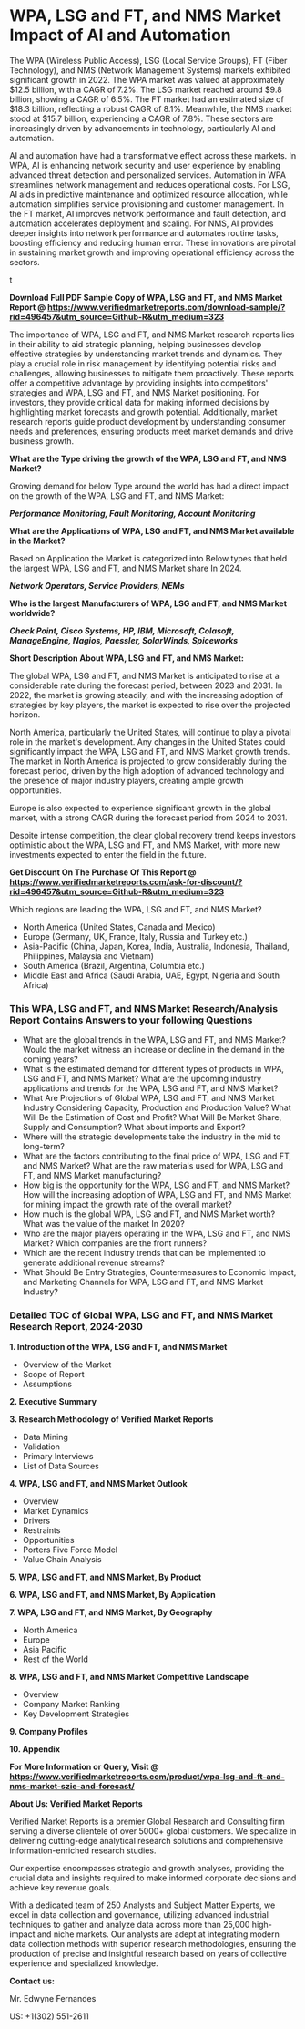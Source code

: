 <meta name="title" content="Global  WPA, LSG and FT, and NMS Market Impact of AI and Automation"><meta name="description" content="  The WPA (Wireless Public Access), LSG (Local Service Groups), FT (Fiber Technology), and NMS (Network Management Systems) markets exhibited significant growth in 202"><meta name="title" content=" WPA, LSG and FT, and NMS Market Size, Share, Scope, Trends, Growth, Opportunities, Analysis, Forecast"> <h1>WPA, LSG and FT, and NMS Market Impact of AI and Automation</h1> <p>The WPA (Wireless Public Access), LSG (Local Service Groups), FT (Fiber Technology), and NMS (Network Management Systems) markets exhibited significant growth in 2022. The WPA market was valued at approximately $12.5 billion, with a CAGR of 7.2%. The LSG market reached around $9.8 billion, showing a CAGR of 6.5%. The FT market had an estimated size of $18.3 billion, reflecting a robust CAGR of 8.1%. Meanwhile, the NMS market stood at $15.7 billion, experiencing a CAGR of 7.8%. These sectors are increasingly driven by advancements in technology, particularly AI and automation.</p> <p>AI and automation have had a transformative effect across these markets. In WPA, AI is enhancing network security and user experience by enabling advanced threat detection and personalized services. Automation in WPA streamlines network management and reduces operational costs. For LSG, AI aids in predictive maintenance and optimized resource allocation, while automation simplifies service provisioning and customer management. In the FT market, AI improves network performance and fault detection, and automation accelerates deployment and scaling. For NMS, AI provides deeper insights into network performance and automates routine tasks, boosting efficiency and reducing human error. These innovations are pivotal in sustaining market growth and improving operational efficiency across the sectors.</p> t</p><p id="" class=""><strong>Download Full PDF Sample Copy of WPA, LSG and FT, and NMS Market Report @ <a href="https://www.verifiedmarketreports.com/download-sample/?rid=496457&utm_source=Github-R&utm_medium=323" target="_blank">https://www.verifiedmarketreports.com/download-sample/?rid=496457&utm_source=Github-R&utm_medium=323</a></strong></p><p>The importance of&nbsp;WPA, LSG and FT, and NMS Market research reports lies in their ability to aid strategic planning, helping businesses develop effective strategies by understanding market trends and dynamics. They play a crucial role in risk management by identifying potential risks and challenges, allowing businesses to mitigate them proactively. These reports offer a competitive advantage by providing insights into competitors' strategies and WPA, LSG and FT, and NMS Market positioning. For investors, they provide critical data for making informed decisions by highlighting market forecasts and growth potential. Additionally, market research reports guide product development by understanding consumer needs and preferences, ensuring products meet market demands and drive business growth.</p><p><strong>What are the&nbsp;Type driving the growth of the WPA, LSG and FT, and NMS Market?</strong></p><p id="" class="">Growing demand for below Type around the world has had a direct impact on the growth of the WPA, LSG and FT, and NMS Market:</p><em><strong>Performance Monitoring, Fault Monitoring, Account Monitoring</strong></em></p><strong>What are the&nbsp;Applications&nbsp;of WPA, LSG and FT, and NMS Market available in the Market?</strong></p><p id="" class="">Based on Application the Market is categorized into Below types that held the largest WPA, LSG and FT, and NMS Market share In 2024.</p><em><strong>Network Operators, Service Providers, NEMs</strong></em></p><strong>Who is the largest Manufacturers of WPA, LSG and FT, and NMS Market worldwide?</strong></p><p><em><strong>Check Point, Cisco Systems, HP, IBM, Microsoft, Colasoft, ManageEngine, Nagios, Paessler, SolarWinds, Spiceworks</strong></em></p><p id="" class=""><strong>Short Description About WPA, LSG and FT, and NMS Market:</strong></p><p>The global WPA, LSG and FT, and NMS Market is anticipated to rise at a considerable rate during the forecast period, between 2023 and 2031. In 2022, the market is growing steadily, and with the increasing adoption of strategies by key players, the market is expected to rise over the projected horizon.</p><p>North America, particularly the United States, will continue to play a pivotal role in the market's development. Any changes in the United States could significantly impact the WPA, LSG and FT, and NMS Market growth trends. The market in North America is projected to grow considerably during the forecast period, driven by the high adoption of advanced technology and the presence of major industry players, creating ample growth opportunities.</p><p>Europe is also expected to experience significant growth in the global market, with a strong CAGR during the forecast period from 2024 to 2031.</p><p>Despite intense competition, the clear global recovery trend keeps investors optimistic about the WPA, LSG and FT, and NMS Market, with more new investments expected to enter the field in the future.</p><p id="" class=""><strong>Get Discount On The Purchase Of This Report @ <a href="https://www.verifiedmarketreports.com/ask-for-discount/?rid=496457&utm_source=Github-R&utm_medium=323" target="_blank">https://www.verifiedmarketreports.com/ask-for-discount/?rid=496457&utm_source=Github-R&utm_medium=323</a></strong></p>Which regions are leading the WPA, LSG and FT, and NMS Market?</p><ul><li>North America (United States, Canada and Mexico)</li><li>Europe (Germany, UK, France, Italy, Russia and Turkey etc.)</li><li>Asia-Pacific (China, Japan, Korea, India, Australia, Indonesia, Thailand, Philippines, Malaysia and Vietnam)</li><li>South America (Brazil, Argentina, Columbia etc.)</li><li>Middle East and Africa (Saudi Arabia, UAE, Egypt, Nigeria and South Africa)</li></ul><h3 id="" class="">This WPA, LSG and FT, and NMS Market Research/Analysis Report Contains Answers to your following Questions</h3><ul><li>What are the global trends in the WPA, LSG and FT, and NMS Market? Would the market witness an increase or decline in the demand in the coming years?</li><li>What is the estimated demand for different types of products in WPA, LSG and FT, and NMS Market? What are the upcoming industry applications and trends for the WPA, LSG and FT, and NMS Market?</li><li>What Are Projections of Global WPA, LSG and FT, and NMS Market Industry Considering Capacity, Production and Production Value? What Will Be the Estimation of Cost and Profit? What Will Be Market Share, Supply and Consumption? What about imports and Export?</li><li>Where will the strategic developments take the industry in the mid to long-term?</li><li>What are the factors contributing to the final price of WPA, LSG and FT, and NMS Market? What are the raw materials used for WPA, LSG and FT, and NMS Market manufacturing?</li><li>How big is the opportunity for the WPA, LSG and FT, and NMS Market? How will the increasing adoption of WPA, LSG and FT, and NMS Market for mining impact the growth rate of the overall market?</li><li>How much is the global WPA, LSG and FT, and NMS Market worth? What was the value of the market In 2020?</li><li>Who are the major players operating in the WPA, LSG and FT, and NMS Market? Which companies are the front runners?</li><li>Which are the recent industry trends that can be implemented to generate additional revenue streams?</li><li>What Should Be Entry Strategies, Countermeasures to Economic Impact, and Marketing Channels for WPA, LSG and FT, and NMS Market Industry?</li></ul><h3 id="" class="">Detailed TOC of Global WPA, LSG and FT, and NMS Market Research Report, 2024-2030</h3><p id="" class=""><strong>1. Introduction of the WPA, LSG and FT, and NMS Market</strong></p><ul><li>Overview of the Market</li><li>Scope of Report</li><li>Assumptions</li></ul><p id="" class=""><strong>2. Executive Summary</strong></p><p id="" class=""><strong>3. Research Methodology of Verified Market Reports</strong></p><ul><li>Data Mining</li><li>Validation</li><li>Primary Interviews</li><li>List of Data Sources</li></ul><p id="" class=""><strong>4. WPA, LSG and FT, and NMS Market Outlook</strong></p><ul><li>Overview</li><li>Market Dynamics</li><li>Drivers</li><li>Restraints</li><li>Opportunities</li><li>Porters Five Force Model</li><li>Value Chain Analysis</li></ul><p id="" class=""><strong>5. WPA, LSG and FT, and NMS Market, By Product</strong></p><p id="" class=""><strong>6. WPA, LSG and FT, and NMS Market, By Application</strong></p><p id="" class=""><strong>7. WPA, LSG and FT, and NMS Market, By Geography</strong></p><ul><li>North America</li><li>Europe</li><li>Asia Pacific</li><li>Rest of the World</li></ul><p id="" class=""><strong>8. WPA, LSG and FT, and NMS Market Competitive Landscape</strong></p><ul><li>Overview</li><li>Company Market Ranking</li><li>Key Development Strategies</li></ul><p id="" class=""><strong>9. Company Profiles</strong></p><p id="" class=""><strong>10. Appendix</strong></p><p id="" class=""><strong>For More Information or Query, Visit @ <a href="https://www.verifiedmarketreports.com/product/wpa-lsg-and-ft-and-nms-market-szie-and-forecast/" target="_blank">https://www.verifiedmarketreports.com/product/wpa-lsg-and-ft-and-nms-market-szie-and-forecast/</a></strong></p><p id="" class=""><strong>About Us: Verified Market Reports</strong></p><p id="" class="">Verified Market Reports is a premier Global Research and Consulting firm serving a diverse clientele of over 5000+ global customers. We specialize in delivering cutting-edge analytical research solutions and comprehensive information-enriched research studies.</p><p id="" class="">Our expertise encompasses strategic and growth analyses, providing the crucial data and insights required to make informed corporate decisions and achieve key revenue goals.</p><p id="" class="">With a dedicated team of 250 Analysts and Subject Matter Experts, we excel in data collection and governance, utilizing advanced industrial techniques to gather and analyze data across more than 25,000 high-impact and niche markets. Our analysts are adept at integrating modern data collection methods with superior research methodologies, ensuring the production of precise and insightful research based on years of collective experience and specialized knowledge.</p><p id="" class=""><strong>Contact us:</strong></p><p id="" class="">Mr. Edwyne Fernandes</p><p id="" class="">US: +1(302) 551-2611</p>
